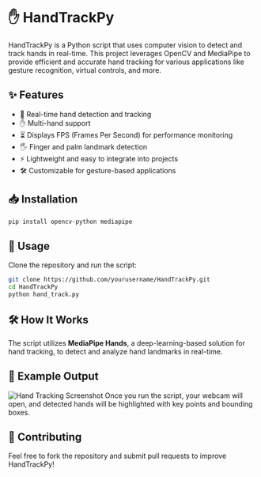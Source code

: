 # ✋ HandTrackPy

HandTrackPy is a Python script that uses computer vision to detect and track hands in real-time. This project leverages OpenCV and MediaPipe to provide efficient and accurate hand tracking for various applications like gesture recognition, virtual controls, and more.

## ✨ Features
- 🎥 Real-time hand detection and tracking
- ✋ Multi-hand support
- ⏳ Displays FPS (Frames Per Second) for performance monitoring
- 🖐️ Finger and palm landmark detection
- ⚡ Lightweight and easy to integrate into projects
- 🛠️ Customizable for gesture-based applications

## 📥 Installation

```bash
pip install opencv-python mediapipe
```

## 🚀 Usage
Clone the repository and run the script:

```bash
git clone https://github.com/yourusername/HandTrackPy.git
cd HandTrackPy
python hand_track.py
```

## 🛠️ How It Works
The script utilizes **MediaPipe Hands**, a deep-learning-based solution for hand tracking, to detect and analyze hand landmarks in real-time.

## 📸 Example Output
![Hand Tracking Screenshot](https://github.com/yourusername/HandTrackPy/blob/main/screenshot.png)
Once you run the script, your webcam will open, and detected hands will be highlighted with key points and bounding boxes.

## 🤝 Contributing
Feel free to fork the repository and submit pull requests to improve HandTrackPy!
